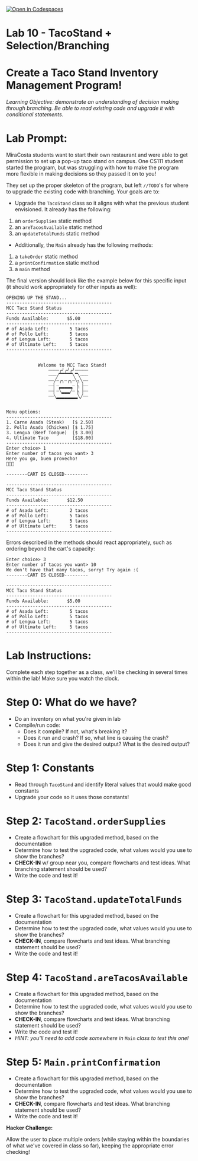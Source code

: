 [![Open in Codespaces](https://classroom.github.com/assets/launch-codespace-2972f46106e565e64193e422d61a12cf1da4916b45550586e14ef0a7c637dd04.svg)](https://classroom.github.com/open-in-codespaces?assignment_repo_id=19890799)
# Lab 10 - TacoStand + Selection/Branching

# Create a Taco Stand Inventory Management Program!

_Learning Objective: demonstrate an understanding of decision making through branching. Be able to read existing code and upgrade it with conditional statements._

 

# Lab Prompt:

MiraCosta students want to start their own restaurant and were able to get permission to set up a pop-up taco stand on campus. One CS111 student started the program, but was struggling with how to make the program more flexible in making decisions so they passed it on to you!

They set up the proper skeleton of the program, but left `//TODO`'s for where to upgrade the existing code with branching.  Your goals are to:

- Upgrade the `TacoStand` class so it aligns with what the previous student envisioned. It already has the following:
1. an `orderSupplies` static method
2. an `areTacosAvailable` static method
3. an `updateTotalFunds` static method
- Additionally, the `Main` already has the following methods:
1. a `takeOrder` static method
2. a `printConfirmation` static method
3. a `main` method

The final version should look like the example below for this specific input (it should work appropriately for other inputs as well):

    OPENING UP THE STAND...
    ----------------------------------------
    MCC Taco Stand Status
    ----------------------------------------
    Funds Available:       $5.00   
    ----------------------------------------
    # of Asada Left:        5 tacos
    # of Pollo Left:        5 tacos
    # of Lengua Left:       5 tacos
    # of Ultimate Left:     5 tacos
    ----------------------------------------


                Welcome to MCC Taco Stand!
                    ┈┈┈┈╭╯╭╯╭╯┈┈┈┈┈
                    ┈┈┈╱▔▔▔▔▔╲▔╲┈┈┈
                    ┈┈╱┈╭╮┈╭╮┈╲╮╲┈┈
                    ┈┈▏┈▂▂▂▂▂┈▕╮▕┈┈
                    ┈┈▏┈╲▂▂▂╱┈▕╮▕┈┈
                    ┈┈╲▂▂▂▂▂▂▂▂╲╱┈┈


    Menu options:
    ----------------------------------------
    1. Carne Asada (Steak)   [$ 2.50]
    2. Pollo Asado (Chicken) [$ 1.75]
    3. Lengua (Beef Tongue)  [$ 3.00]
    4. Ultimate Taco         [$18.00]
    ----------------------------------------
    Enter choice> 1
    Enter number of tacos you want> 3
    Here you go, buen provecho!
    🌮🌮🌮

    --------CART IS CLOSED---------

    ----------------------------------------
    MCC Taco Stand Status
    ----------------------------------------
    Funds Available:       $12.50  
    ----------------------------------------
    # of Asada Left:        2 tacos
    # of Pollo Left:        5 tacos
    # of Lengua Left:       5 tacos
    # of Ultimate Left:     5 tacos
    ----------------------------------------

Errors described in the methods should react appropriately, such as ordering beyond the cart's capacity:

    Enter choice> 3
    Enter number of tacos you want> 10
    We don't have that many tacos, sorry! Try again :(
    --------CART IS CLOSED---------

    ----------------------------------------
    MCC Taco Stand Status
    ----------------------------------------
    Funds Available:       $5.00   
    ----------------------------------------
    # of Asada Left:        5 tacos
    # of Pollo Left:        5 tacos
    # of Lengua Left:       5 tacos
    # of Ultimate Left:     5 tacos
    ----------------------------------------


# Lab Instructions:

Complete each step together as a class, we'll be checking in several times within the lab! Make sure you watch the clock.

# Step 0: What do we have?

- Do an inventory on what you're given in lab
- Compile/run code:
  - Does it compile? If not, what's breaking it?
  - Does it run and crash? If so, what line is causing the crash?
  - Does it run and give the desired output? What is the desired output?

# Step 1: Constants

- Read through `TacoStand` and identify literal values that would make good constants
- Upgrade your code so it uses those constants!

# Step 2: `TacoStand.orderSupplies`

- Create a flowchart for this upgraded method, based on the documentation 
- Determine how to test the upgraded code, what values would you use to show the branches?
- **CHECK-IN** w/ group near you, compare flowcharts and test ideas. What branching statement should be used?
- Write the code and test it!

# Step 3: `TacoStand.updateTotalFunds`

- Create a flowchart for this upgraded method, based on the documentation
- Determine how to test the upgraded code, what values would you use to show the branches?
- **CHECK-IN**, compare flowcharts and test ideas. What branching statement should be used?
- Write the code and test it!

# Step 4: `TacoStand.areTacosAvailable`

- Create a flowchart for this upgraded method, based on the documentation
- Determine how to test the upgraded code, what values would you use to show the branches?
- **CHECK-IN**, compare flowcharts and test ideas. What branching statement should be used?
- Write the code and test it!
- _HINT: you'll need to add code somewhere in_ `Main` _class to test this one!_

# Step 5: `Main.printConfirmation`

- Create a flowchart for this upgraded method, based on the documentation
- Determine how to test the upgraded code, what values would you use to show the branches?
- **CHECK-IN**, compare flowcharts and test ideas. What branching statement should be used?
- Write the code and test it!

**Hacker Challenge:**

Allow the user to place multiple orders (while staying within the boundaries of what we've covered in class so far), keeping the appropriate error checking!

